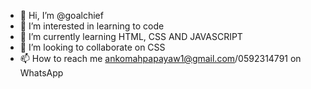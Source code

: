 - 👋 Hi, I’m @goalchief
- 👀 I’m interested in learning to code
- 🌱 I’m currently learning HTML, CSS AND JAVASCRIPT 
- 💞️ I’m looking to collaborate on CSS 
- 📫 How to reach me ankomahpapayaw1@gmail.com/0592314791 on WhatsApp 

<!---
goalchief/goalchief is a ✨ special ✨ repository because its `README.md` (this file) appears on your GitHub profile.
You can click the Preview link to take a look at your changes.
--->

